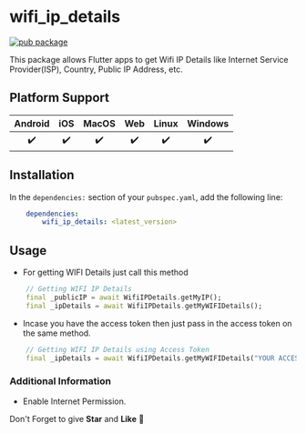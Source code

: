 <!-- 
This README describes the package. If you publish this package to pub.dev,
this README's contents appear on the landing page for your package.

For information about how to write a good package README, see the guide for
[writing package pages](https://dart.dev/guides/libraries/writing-package-pages). 

For general information about developing packages, see the Dart guide for
[creating packages](https://dart.dev/guides/libraries/create-library-packages)
and the Flutter guide for
[developing packages and plugins](https://flutter.dev/developing-packages). 
-->
# wifi_ip_details

[![pub package](https://img.shields.io/pub/v/wifi_ip_details.svg)](https://pub.dev/packages/wifi_ip_details)

This package allows Flutter apps to get Wifi IP Details like Internet Service Provider(ISP), Country, Public IP Address, etc.

## Platform Support

| Android | iOS | MacOS | Web | Linux | Windows |
| :-----: | :-: | :---: | :-: | :---: | :----: |
|   ✔️    | ✔️  |  ✔️   | ✔️  |  ✔️   |   ✔️   |

## Installation

In the `dependencies:` section of your `pubspec.yaml`, add the following line:
```yaml
    dependencies:
        wifi_ip_details: <latest_version>
```

## Usage
* For getting WIFI Details just call this method
```dart
    // Getting WIFI IP Details
    final _publicIP = await WifiIPDetails.getMyIP();
    final _ipDetails = await WifiIPDetails.getMyWIFIDetails();
```
* Incase you have the access token then just pass in the access token on the same method.
```dart
    // Getting WIFI IP Details using Access Token
    final _ipDetails = await WifiIPDetails.getMyWIFIDetails("YOUR ACCESS TOKEN");
```

### Additional Information
- Enable Internet Permission.

Don't Forget to give **Star** and **Like** 🚀